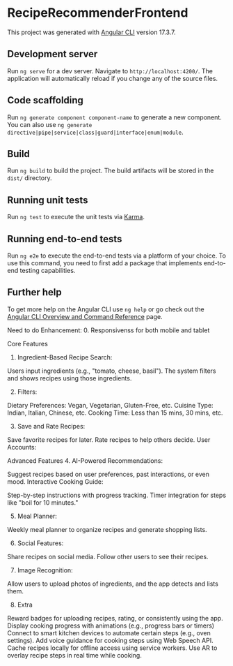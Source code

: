 # RecipeRecommenderFrontend

This project was generated with [Angular CLI](https://github.com/angular/angular-cli) version 17.3.7.

## Development server

Run `ng serve` for a dev server. Navigate to `http://localhost:4200/`. The application will automatically reload if you change any of the source files.

## Code scaffolding

Run `ng generate component component-name` to generate a new component. You can also use `ng generate directive|pipe|service|class|guard|interface|enum|module`.

## Build

Run `ng build` to build the project. The build artifacts will be stored in the `dist/` directory.

## Running unit tests

Run `ng test` to execute the unit tests via [Karma](https://karma-runner.github.io).

## Running end-to-end tests

Run `ng e2e` to execute the end-to-end tests via a platform of your choice. To use this command, you need to first add a package that implements end-to-end testing capabilities.

## Further help

To get more help on the Angular CLI use `ng help` or go check out the [Angular CLI Overview and Command Reference](https://angular.io/cli) page.

Need to do Enhancement:
0. Responsivenss for both mobile and tablet

Core Features

1. Ingredient-Based Recipe Search:

Users input ingredients (e.g., "tomato, cheese, basil").
The system filters and shows recipes using those ingredients.

2. Filters:

Dietary Preferences: Vegan, Vegetarian, Gluten-Free, etc.
Cuisine Type: Indian, Italian, Chinese, etc.
Cooking Time: Less than 15 mins, 30 mins, etc.

3. Save and Rate Recipes:

Save favorite recipes for later.
Rate recipes to help others decide.
User Accounts:

Advanced Features 
4. AI-Powered Recommendations:

Suggest recipes based on user preferences, past interactions, or even mood.
Interactive Cooking Guide:

Step-by-step instructions with progress tracking.
Timer integration for steps like "boil for 10 minutes."

5. Meal Planner:

Weekly meal planner to organize recipes and generate shopping lists.

6. Social Features:

Share recipes on social media.
Follow other users to see their recipes.

7. Image Recognition:

Allow users to upload photos of ingredients, and the app detects and lists them.

8. Extra

Reward badges for uploading recipes, rating, or consistently using the app.
Display cooking progress with animations (e.g., progress bars or timers)
Connect to smart kitchen devices to automate certain steps (e.g., oven settings).
Add voice guidance for cooking steps using Web Speech API.
Cache recipes locally for offline access using service workers.
Use AR to overlay recipe steps in real time while cooking.
